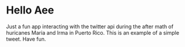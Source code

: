 # Hello Aee 
Just a fun app interacting with the twitter api during the after math of huricanes Maria and Irma in Puerto Rico. This is an example of a simple tweet. Have fun.  